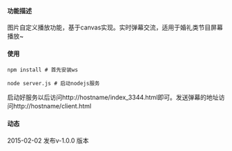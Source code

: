 #### 功能描述

图片自定义播放功能，基于canvas实现。实时弹幕交流，适用于婚礼类节目屏幕播放~

#### 使用

    npm install # 首先安装ws

    node server.js # 启动nodejs服务

启动好服务以后访问http://hostname/index_3344.html即可。发送弹幕的地址访问http://hostname/client.html

#### 动态

2015-02-02 发布v-1.0.0 版本
